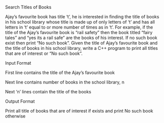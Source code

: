 Search Titles of Books

Ajay’s favourite book has title ‘t’, he is interested in finding the title of books in his school library whose title is made up of only letters of ‘t’ and has all letters in ‘t’ equal to or more number of times as in ‘t’. For example, if the title of the Ajay’s favourite book is “rail safety” then the book titled “fairy tales” and “yes its a rail safe” are the books of his interest. If no such book exist then print “No such book”. Given the title of Ajay’s favourite book and the title of books in his school library, write a C++ program to print all titles that are of interest or “No such book”.

Input Format

First line contains the title of the Ajay’s favourite book

Next line contains number of books in the school library, n

Next ‘n’ lines contain the title of the books

Output Format

Print all title of books that are of interest if exists and print No such book otherwise